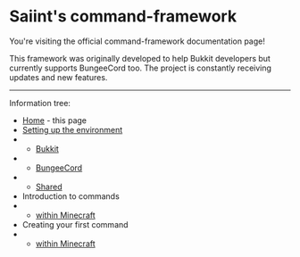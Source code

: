 # Saiint's command-framework

You're visiting the official command-framework documentation page!

This framework was originally developed to help Bukkit developers but currently supports BungeeCord too. The project is constantly receiving updates and new features.

***

Information tree:

* [Home](https://github.com/SaiintBrisson/command-framework/wiki) - this page
* [Setting up the environment](https://github.com/SaiintBrisson/command-framework/wiki/Setting-up-the-environment)
* * [Bukkit](https://github.com/SaiintBrisson/command-framework/wiki/Setting-up-the-environment#bukkit)
* * [BungeeCord](https://github.com/SaiintBrisson/command-framework/wiki/Setting-up-the-environment#bungeecord)
* * [Shared](https://github.com/SaiintBrisson/command-framework/wiki/Setting-up-the-environment#shared)
* Introduction to commands
* * [within Minecraft](https://github.com/SaiintBrisson/command-framework/wiki/Introduction-to-Minecraft-commands)
* Creating your first command
* * [within Minecraft](https://github.com/SaiintBrisson/command-framework/wiki/Creating-your-first-Minecraft-command)